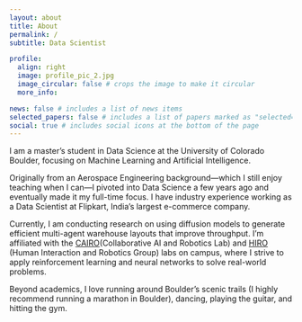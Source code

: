 ```yaml
---
layout: about
title: About
permalink: /
subtitle: Data Scientist

profile:
  align: right
  image: profile_pic_2.jpg
  image_circular: false # crops the image to make it circular
  more_info: 

news: false # includes a list of news items
selected_papers: false # includes a list of papers marked as "selected={true}"
social: true # includes social icons at the bottom of the page
---
```


I am a master’s student in Data Science at the University of Colorado Boulder, focusing on Machine Learning and Artificial Intelligence.

Originally from an Aerospace Engineering background—which I still enjoy teaching when I can—I pivoted into Data Science a few years ago and eventually made it my full-time focus. I have industry experience working as a Data Scientist at Flipkart, India’s largest e-commerce company. 

Currently, I am conducting research on using diffusion models to generate efficient multi-agent warehouse layouts that improve throughput. I’m affiliated with the [CAIRO](https://cairo-lab.com/lab.html)(Collaborative AI and Robotics Lab)  and [HIRO](https://hiro-group.ronc.one/) (Human Interaction and Robotics Group) labs on campus, where I strive to apply reinforcement learning and neural networks to solve real-world problems. 

Beyond academics, I love running around Boulder’s scenic trails (I highly recommend running a marathon in Boulder), dancing, playing the guitar, and hitting the gym.

